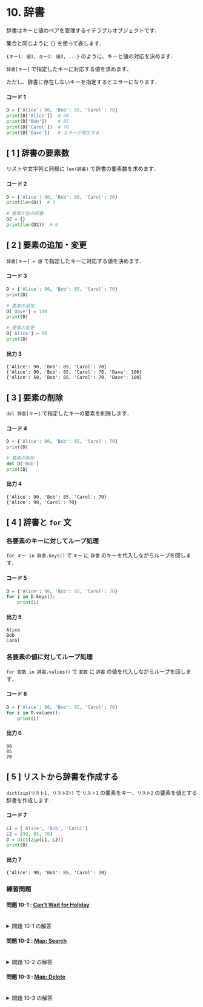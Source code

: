 # 10. 辞書

辞書はキーと値のペアを管理するイテラブルオブジェクトです．

集合と同じように `{}` を使って表します．

`{キー1: 値1, キー2: 値2, ...}` のように、キーと値の対応を決めます．

`辞書[キー]` で指定したキーに対応する値を求めます．

ただし、辞書に存在しないキーを指定するとエラーになります．

#### コード 1

``` py
D = {'Alice': 90, 'Bob': 85, 'Carol': 70}
print(D['Alice'])  # 90
print(D['Bob'])    # 85
print(D['Carol'])  # 70
print(D['Dave'])   # エラーが発生する
```

## [ 1 ] 辞書の要素数

リストや文字列と同様に `len(辞書)` で辞書の要素数を求めます．

#### コード 2

``` py
D = {'Alice': 90, 'Bob': 85, 'Carol': 70}
print(len(D))  # 3

# 要素が空の辞書
D2 = {}
print(len(D2))  # 0
```

## [ 2 ] 要素の追加・変更

`辞書[キー] = 値` で指定したキーに対応する値を決めます．

#### コード 3

``` py
D = {'Alice': 90, 'Bob': 85, 'Carol': 70}
print(D)

# 要素の追加
D['Dave'] = 100
print(D)

# 要素の変更
D['Alice'] = 50
print(D)
```

#### 出力 3

``` out
{'Alice': 90, 'Bob': 85, 'Carol': 70}
{'Alice': 90, 'Bob': 85, 'Carol': 70, 'Dave': 100}
{'Alice': 50, 'Bob': 85, 'Carol': 70, 'Dave': 100}
```

## [ 3 ] 要素の削除

`del 辞書[キー]` で指定したキーの要素を削除します．

#### コード 4

``` py
D = {'Alice': 90, 'Bob': 85, 'Carol': 70}
print(D)

# 要素の削除
del D['Bob']
print(D)
```

#### 出力 4

``` out
{'Alice': 90, 'Bob': 85, 'Carol': 70}
{'Alice': 90, 'Carol': 70}
```

## [ 4 ] 辞書と `for` 文

### 各要素のキーに対してループ処理

`for キー in 辞書.keys()` で `キー` に `辞書` のキーを代入しながらループを回します．

#### コード 5

``` py
D = {'Alice': 90, 'Bob': 85, 'Carol': 70}
for i in D.keys():
    print(i)
```

#### 出力 5

``` out
Alice
Bob
Carol
```

### 各要素の値に対してループ処理

`for 変数 in 辞書.values()` で `変数` に `辞書` の値を代入しながらループを回します．

#### コード 6

``` py
D = {'Alice': 90, 'Bob': 85, 'Carol': 70}
for i in D.values():
    print(i)
```

#### 出力 6

``` out
90
85
70
```

## [ 5 ] リストから辞書を作成する

`dict(zip(リスト1, リスト2))` で `リスト1` の要素をキー、`リスト2` の要素を値とする辞書を作成します．

#### コード 7

``` py
L1 = ['Alice', 'Bob', 'Carol']
L2 = [90, 85, 70]
D = dict(zip(L1, L2))
print(D)
```

#### 出力 7

``` out
{'Alice': 90, 'Bob': 85, 'Carol': 70}
```

### 練習問題

#### 問題 10-1 : [Can't Wait for Holiday](https://atcoder.jp/contests/abc146/tasks/abc146_a)

<br>
<details><summary>問題 10-1 の解答</summary><div>

``` py
D = {'SUN': 7, 'MON': 6, 'TUE': 5, 'WED': 4, 'THU': 3, 'FRI': 2, 'SAT': 1}
S = input()
print(D[input()])
```

</div></details>

#### 問題 10-2 : [Map: Search](https://onlinejudge.u-aizu.ac.jp/courses/lesson/8/ITP2/8/ITP2_8_A)

<br>
<details><summary>問題 10-2 の解答</summary><div>

``` py
D = {}
q = int(input())
for i in range(q):
    L = input().split()
    if L[0] == '0':
        key, x = L[1], L[2]
        D[key] = x
    else:
        key = L[1]
        print(D[key])
```

</div></details>

#### 問題 10-3 : [Map: Delete](https://onlinejudge.u-aizu.ac.jp/courses/lesson/8/ITP2/8/ITP2_8_B)

<br>
<details><summary>問題 10-3 の解答</summary><div>

``` py
D = {}
q = int(input())
for i in range(q):
    L = input().split()
    if L[0] == '0':
        key, x = L[1], L[2]
        D[key] = x
    elif L[0] == '1':
        key = L[1]
        if key in D.keys():
            print(D[key])
        else:
            print(0)
    else:
        key = L[1]
        if key in D.keys():
            del D[key]
```

</div></details>
